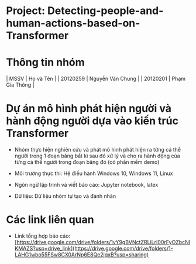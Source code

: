 # 
# Project: Detecting-people-and-human-actions-based-on-Transformer

# Thông tin nhóm
| MSSV | Họ và Tên |
| 20120259 | Nguyễn Văn Chung | 
| 20120201 | Phạm Gia Thông | 

# Dự án mô hình phát hiện người và hành động người dựa vào kiến trúc Transformer
- Nhóm thực hiện nghiên cứu và phát mô hình phát hiện ra từng cá thể người trong 1 đoạn băng bất kì sau đó xử lý và cho ra hành động của từng cá thể người trong đoạn băng đó (có phần mềm demo)

- Môi trường thực thi: Hệ điều hành Windows 10, Windows 11, Linux
- Ngôn ngữ lập trình và viết báo cáo: Jupyter notebook, latex
- Dữ liệu: Dữ liệu nhóm tự tạo và đánh nhãn

# Các link liên quan
- Link tổng hợp báo cáo: [https://drive.google.com/drive/folders/1vY9gBVNctZRLiLrI00rFyOZbcNlKMAZS?usp=drive_link](https://drive.google.com/drive/folders/1-LAHG1wbo55FSw8CX0ArNp6E8Qe2jqxB?usp=sharing)
